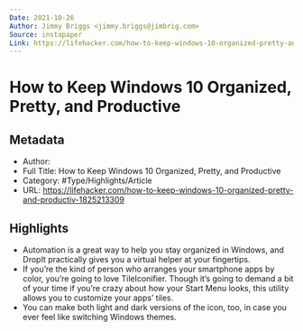 ```yaml
---
Date: 2021-10-26
Author: Jimmy Briggs <jimmy.briggs@jimbrig.com>
Source: instapaper
Link: https://lifehacker.com/how-to-keep-windows-10-organized-pretty-and-productiv-1825213309
---
```

# How to Keep Windows 10 Organized, Pretty, and Productive

## Metadata
- Author: 
- Full Title: How to Keep Windows 10 Organized, Pretty, and Productive
- Category: #Type/Highlights/Article
- URL: https://lifehacker.com/how-to-keep-windows-10-organized-pretty-and-productiv-1825213309

## Highlights
- Automation is a great way to help you stay organized in Windows, and DropIt practically gives you a virtual helper at your fingertips.
- If you’re the kind of person who arranges your smartphone apps by color, you’re going to love TileIconifier. Though it’s going to demand a bit of your time if you’re crazy about how your Start Menu looks, this utility allows you to customize your apps’ tiles.
- You can make both light and dark versions of the icon, too, in case you ever feel like switching Windows themes.
